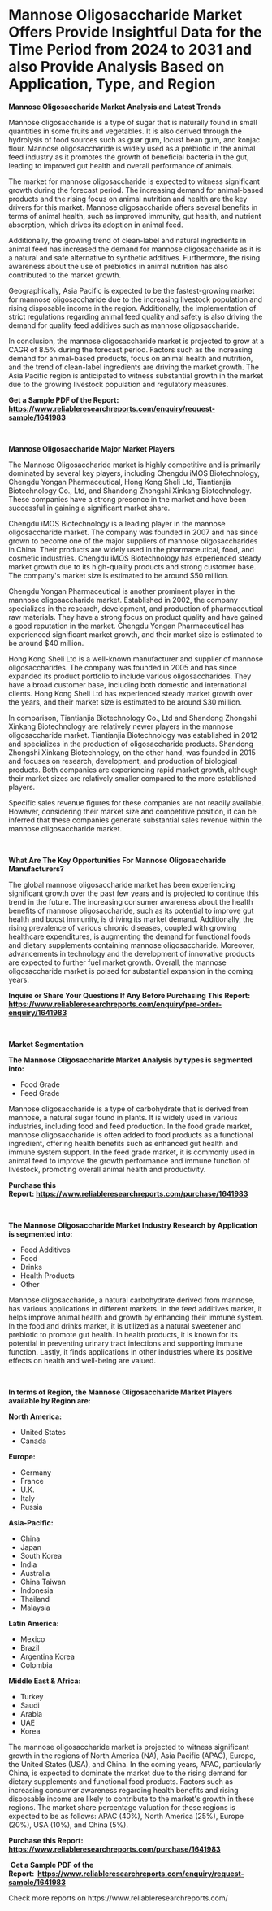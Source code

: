 <p><h1>Mannose Oligosaccharide Market Offers Provide Insightful Data for the Time Period from 2024 to 2031 and also Provide Analysis Based on Application, Type, and Region</h1></p><p><strong>Mannose Oligosaccharide Market Analysis and Latest Trends</strong></p>
<p><p>Mannose oligosaccharide is a type of sugar that is naturally found in small quantities in some fruits and vegetables. It is also derived through the hydrolysis of food sources such as guar gum, locust bean gum, and konjac flour. Mannose oligosaccharide is widely used as a prebiotic in the animal feed industry as it promotes the growth of beneficial bacteria in the gut, leading to improved gut health and overall performance of animals.</p><p>The market for mannose oligosaccharide is expected to witness significant growth during the forecast period. The increasing demand for animal-based products and the rising focus on animal nutrition and health are the key drivers for this market. Mannose oligosaccharide offers several benefits in terms of animal health, such as improved immunity, gut health, and nutrient absorption, which drives its adoption in animal feed.</p><p>Additionally, the growing trend of clean-label and natural ingredients in animal feed has increased the demand for mannose oligosaccharide as it is a natural and safe alternative to synthetic additives. Furthermore, the rising awareness about the use of prebiotics in animal nutrition has also contributed to the market growth.</p><p>Geographically, Asia Pacific is expected to be the fastest-growing market for mannose oligosaccharide due to the increasing livestock population and rising disposable income in the region. Additionally, the implementation of strict regulations regarding animal feed quality and safety is also driving the demand for quality feed additives such as mannose oligosaccharide.</p><p>In conclusion, the mannose oligosaccharide market is projected to grow at a CAGR of 8.5% during the forecast period. Factors such as the increasing demand for animal-based products, focus on animal health and nutrition, and the trend of clean-label ingredients are driving the market growth. The Asia Pacific region is anticipated to witness substantial growth in the market due to the growing livestock population and regulatory measures.</p></p>
<p><strong>Get a Sample PDF of the Report:&nbsp; <a href="https://www.reliableresearchreports.com/enquiry/request-sample/1641983">https://www.reliableresearchreports.com/enquiry/request-sample/1641983</a></strong></p>
<p>&nbsp;</p>
<p><strong>Mannose Oligosaccharide Major Market Players</strong></p>
<p><p>The Mannose Oligosaccharide market is highly competitive and is primarily dominated by several key players, including Chengdu iMOS Biotechnology, Chengdu Yongan Pharmaceutical, Hong Kong Sheli Ltd, Tiantianjia Biotechnology Co., Ltd, and Shandong Zhongshi Xinkang Biotechnology. These companies have a strong presence in the market and have been successful in gaining a significant market share. </p><p>Chengdu iMOS Biotechnology is a leading player in the mannose oligosaccharide market. The company was founded in 2007 and has since grown to become one of the major suppliers of mannose oligosaccharides in China. Their products are widely used in the pharmaceutical, food, and cosmetic industries. Chengdu iMOS Biotechnology has experienced steady market growth due to its high-quality products and strong customer base. The company's market size is estimated to be around $50 million.</p><p>Chengdu Yongan Pharmaceutical is another prominent player in the mannose oligosaccharide market. Established in 2002, the company specializes in the research, development, and production of pharmaceutical raw materials. They have a strong focus on product quality and have gained a good reputation in the market. Chengdu Yongan Pharmaceutical has experienced significant market growth, and their market size is estimated to be around $40 million.</p><p>Hong Kong Sheli Ltd is a well-known manufacturer and supplier of mannose oligosaccharides. The company was founded in 2005 and has since expanded its product portfolio to include various oligosaccharides. They have a broad customer base, including both domestic and international clients. Hong Kong Sheli Ltd has experienced steady market growth over the years, and their market size is estimated to be around $30 million.</p><p>In comparison, Tiantianjia Biotechnology Co., Ltd and Shandong Zhongshi Xinkang Biotechnology are relatively newer players in the mannose oligosaccharide market. Tiantianjia Biotechnology was established in 2012 and specializes in the production of oligosaccharide products. Shandong Zhongshi Xinkang Biotechnology, on the other hand, was founded in 2015 and focuses on research, development, and production of biological products. Both companies are experiencing rapid market growth, although their market sizes are relatively smaller compared to the more established players.</p><p>Specific sales revenue figures for these companies are not readily available. However, considering their market size and competitive position, it can be inferred that these companies generate substantial sales revenue within the mannose oligosaccharide market.</p></p>
<p>&nbsp;</p>
<p><strong>What Are The Key Opportunities For Mannose Oligosaccharide Manufacturers?</strong></p>
<p><p>The global mannose oligosaccharide market has been experiencing significant growth over the past few years and is projected to continue this trend in the future. The increasing consumer awareness about the health benefits of mannose oligosaccharide, such as its potential to improve gut health and boost immunity, is driving its market demand. Additionally, the rising prevalence of various chronic diseases, coupled with growing healthcare expenditures, is augmenting the demand for functional foods and dietary supplements containing mannose oligosaccharide. Moreover, advancements in technology and the development of innovative products are expected to further fuel market growth. Overall, the mannose oligosaccharide market is poised for substantial expansion in the coming years.</p></p>
<p><strong>Inquire or Share Your Questions If Any Before Purchasing This Report: <a href="https://www.reliableresearchreports.com/enquiry/pre-order-enquiry/1641983">https://www.reliableresearchreports.com/enquiry/pre-order-enquiry/1641983</a></strong></p>
<p>&nbsp;</p>
<p><strong>Market Segmentation</strong></p>
<p><strong>The Mannose Oligosaccharide Market Analysis by types is segmented into:</strong></p>
<p><ul><li>Food Grade</li><li>Feed Grade</li></ul></p>
<p><p>Mannose oligosaccharide is a type of carbohydrate that is derived from mannose, a natural sugar found in plants. It is widely used in various industries, including food and feed production. In the food grade market, mannose oligosaccharide is often added to food products as a functional ingredient, offering health benefits such as enhanced gut health and immune system support. In the feed grade market, it is commonly used in animal feed to improve the growth performance and immune function of livestock, promoting overall animal health and productivity.</p></p>
<p><strong>Purchase this Report:&nbsp;<a href="https://www.reliableresearchreports.com/purchase/1641983">https://www.reliableresearchreports.com/purchase/1641983</a></strong></p>
<p>&nbsp;</p>
<p><strong>The Mannose Oligosaccharide Market Industry Research by Application is segmented into:</strong></p>
<p><ul><li>Feed Additives</li><li>Food</li><li>Drinks</li><li>Health Products</li><li>Other</li></ul></p>
<p><p>Mannose oligosaccharide, a natural carbohydrate derived from mannose, has various applications in different markets. In the feed additives market, it helps improve animal health and growth by enhancing their immune system. In the food and drinks market, it is utilized as a natural sweetener and prebiotic to promote gut health. In health products, it is known for its potential in preventing urinary tract infections and supporting immune function. Lastly, it finds applications in other industries where its positive effects on health and well-being are valued.</p></p>
<p>&nbsp;</p>
<p><strong>In terms of Region, the Mannose Oligosaccharide Market Players available by Region are:</strong></p>
<p>
    <p> <strong> North America: </strong>
        <ul>
            <li>United States</li>
            <li>Canada</li>
        </ul>
        </p> 
    <p> <strong> Europe: </strong>
        <ul>
            <li>Germany</li>
            <li>France</li>
            <li>U.K.</li>
            <li>Italy</li>
            <li>Russia</li>
        </ul>
        </p> 
    <p> <strong> Asia-Pacific: </strong>
        <ul>
            <li>China</li>
            <li>Japan</li>
            <li>South Korea</li>
            <li>India</li>
            <li>Australia</li>
            <li>China Taiwan</li>
            <li>Indonesia</li>
            <li>Thailand</li>
            <li>Malaysia</li>
        </ul>
        </p> 
    <p> <strong> Latin America: </strong>
        <ul>
            <li>Mexico</li>
            <li>Brazil</li>
            <li>Argentina Korea</li>
            <li>Colombia</li>
        </ul>
        </p> 
    <p> <strong> Middle East & Africa: </strong>
        <ul>
            <li>Turkey</li>
            <li>Saudi</li>
            <li>Arabia</li>
            <li>UAE</li>
            <li>Korea</li>
        </ul>
    </p>
    </p>
<p><p>The mannose oligosaccharide market is projected to witness significant growth in the regions of North America (NA), Asia Pacific (APAC), Europe, the United States (USA), and China. In the coming years, APAC, particularly China, is expected to dominate the market due to the rising demand for dietary supplements and functional food products. Factors such as increasing consumer awareness regarding health benefits and rising disposable income are likely to contribute to the market's growth in these regions. The market share percentage valuation for these regions is expected to be as follows: APAC (40%), North America (25%), Europe (20%), USA (10%), and China (5%).</p></p>
<p><strong>Purchase this Report: <a href="https://www.reliableresearchreports.com/purchase/1641983">https://www.reliableresearchreports.com/purchase/1641983</a></strong></p>
<p>&nbsp;<strong>Get a Sample PDF of the Report:&nbsp;&nbsp;<a href="https://www.reliableresearchreports.com/enquiry/request-sample/1641983">https://www.reliableresearchreports.com/enquiry/request-sample/1641983</a></strong></p>
<p><strong></strong></p>
<p>Check more reports on https://www.reliableresearchreports.com/</p>